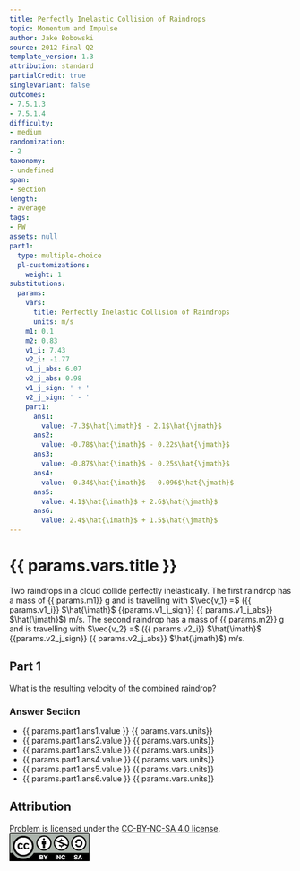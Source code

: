 ```yaml
---
title: Perfectly Inelastic Collision of Raindrops
topic: Momentum and Impulse
author: Jake Bobowski
source: 2012 Final Q2
template_version: 1.3
attribution: standard
partialCredit: true
singleVariant: false
outcomes:
- 7.5.1.3
- 7.5.1.4
difficulty:
- medium
randomization:
- 2
taxonomy:
- undefined
span:
- section
length:
- average
tags:
- PW
assets: null
part1:
  type: multiple-choice
  pl-customizations:
    weight: 1
substitutions:
  params:
    vars:
      title: Perfectly Inelastic Collision of Raindrops
      units: m/s
    m1: 0.1
    m2: 0.83
    v1_i: 7.43
    v2_i: -1.77
    v1_j_abs: 6.07
    v2_j_abs: 0.98
    v1_j_sign: ' + '
    v2_j_sign: ' - '
    part1:
      ans1:
        value: -7.3$\hat{\imath}$ - 2.1$\hat{\jmath}$
      ans2:
        value: -0.78$\hat{\imath}$ - 0.22$\hat{\jmath}$
      ans3:
        value: -0.87$\hat{\imath}$ - 0.25$\hat{\jmath}$
      ans4:
        value: -0.34$\hat{\imath}$ - 0.096$\hat{\jmath}$
      ans5:
        value: 4.1$\hat{\imath}$ + 2.6$\hat{\jmath}$
      ans6:
        value: 2.4$\hat{\imath}$ + 1.5$\hat{\jmath}$
---
```

# {{ params.vars.title }}
Two raindrops in a cloud collide perfectly inelastically. The first raindrop has a mass of {{ params.m1}} g and is travelling with $\vec{v_1} =$ ({{ params.v1_i}} $\hat{\imath}$ {{params.v1_j_sign}} {{ params.v1_j_abs}} $\hat{\jmath}$) m/s.
The second raindrop has a mass of {{ params.m2}} g and is travelling with $\vec{v_2} =$ ({{ params.v2_i}} $\hat{\imath}$ {{params.v2_j_sign}} {{ params.v2_j_abs}} $\hat{\jmath}$) m/s.

## Part 1

What is the resulting velocity of the combined raindrop?

### Answer Section

- {{ params.part1.ans1.value }} {{ params.vars.units}}
- {{ params.part1.ans2.value }} {{ params.vars.units}}
- {{ params.part1.ans3.value }} {{ params.vars.units}}
- {{ params.part1.ans4.value }} {{ params.vars.units}}
- {{ params.part1.ans5.value }} {{ params.vars.units}}
- {{ params.part1.ans6.value }} {{ params.vars.units}}

## Attribution

Problem is licensed under the [CC-BY-NC-SA 4.0 license](https://creativecommons.org/licenses/by-nc-sa/4.0/).<br> ![The Creative Commons 4.0 license requiring attribution-BY, non-commercial-NC, and share-alike-SA license.](https://raw.githubusercontent.com/firasm/bits/master/by-nc-sa.png)